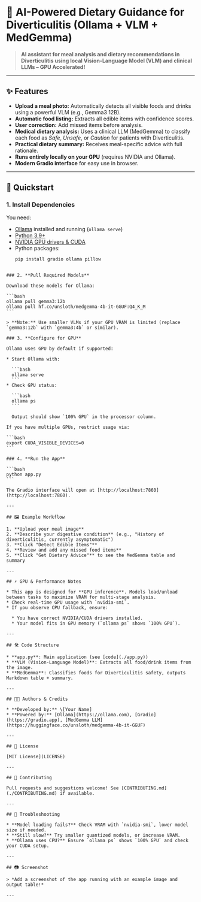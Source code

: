 # 🥗 AI-Powered Dietary Guidance for Diverticulitis (Ollama + VLM + MedGemma)

> **AI assistant for meal analysis and dietary recommendations in Diverticulitis using local Vision-Language Model (VLM) and clinical LLMs – GPU Accelerated!**

---

## ✨ Features

- **Upload a meal photo:** Automatically detects all visible foods and drinks using a powerful VLM (e.g., Gemma3 12B).
- **Automatic food listing:** Extracts all edible items with confidence scores.
- **User correction:** Add missed items before analysis.
- **Medical dietary analysis:** Uses a clinical LLM (MedGemma) to classify each food as *Safe*, *Unsafe*, or *Caution* for patients with Diverticulitis.
- **Practical dietary summary:** Receives meal-specific advice with full rationale.
- **Runs entirely locally on your GPU** (requires NVIDIA and Ollama).
- **Modern Gradio interface** for easy use in browser.

---

## 🚀 Quickstart

### 1. **Install Dependencies**

You need:
- [Ollama](https://ollama.com) installed and running (`ollama serve`)
- [Python 3.9+](https://www.python.org)
- [NVIDIA GPU drivers & CUDA](https://docs.nvidia.com/cuda/)
- Python packages:  
  ```bash
  pip install gradio ollama pillow
````

### 2. **Pull Required Models**

Download these models for Ollama:

```bash
ollama pull gemma3:12b
ollama pull hf.co/unsloth/medgemma-4b-it-GGUF:Q4_K_M
```

> **Note:** Use smaller VLMs if your GPU VRAM is limited (replace `gemma3:12b` with `gemma3:4b` or similar).

### 3. **Configure for GPU**

Ollama uses GPU by default if supported:

* Start Ollama with:

  ```bash
  ollama serve
  ```
* Check GPU status:

  ```bash
  ollama ps
  ```

  Output should show `100% GPU` in the processor column.

If you have multiple GPUs, restrict usage via:

```bash
export CUDA_VISIBLE_DEVICES=0
```

### 4. **Run the App**

```bash
python app.py
```

The Gradio interface will open at [http://localhost:7860](http://localhost:7860).

---

## 🖼️ Example Workflow

1. **Upload your meal image**
2. **Describe your digestive condition** (e.g., "History of diverticulitis, currently asymptomatic")
3. **Click "Detect Edible Items"**
4. **Review and add any missed food items**
5. **Click "Get Dietary Advice"** to see the MedGemma table and summary

---

## ⚡️ GPU & Performance Notes

* This app is designed for **GPU inference**. Models load/unload between tasks to maximize VRAM for multi-stage analysis.
* Check real-time GPU usage with `nvidia-smi`.
* If you observe CPU fallback, ensure:

  * You have correct NVIDIA/CUDA drivers installed.
  * Your model fits in GPU memory (`ollama ps` shows `100% GPU`).

---

## 🛠️ Code Structure

* **app.py**: Main application (see [code](./app.py))
* **VLM (Vision-Language Model)**: Extracts all food/drink items from the image.
* **MedGemma**: Classifies foods for Diverticulitis safety, outputs Markdown table + summary.

---

## 🧑‍💻 Authors & Credits

* **Developed by:** \[Your Name]
* **Powered by:** [Ollama](https://ollama.com), [Gradio](https://gradio.app), [MedGemma LLM](https://huggingface.co/unsloth/medgemma-4b-it-GGUF)

---

## 📝 License

[MIT License](LICENSE)

---

## 🤝 Contributing

Pull requests and suggestions welcome! See [CONTRIBUTING.md](./CONTRIBUTING.md) if available.

---

## 💬 Troubleshooting

* **Model loading fails?** Check VRAM with `nvidia-smi`, lower model size if needed.
* **Still slow?** Try smaller quantized models, or increase VRAM.
* **Ollama uses CPU?** Ensure `ollama ps` shows `100% GPU` and check your CUDA setup.

---

## 📷 Screenshot

> *Add a screenshot of the app running with an example image and output table!*

---

